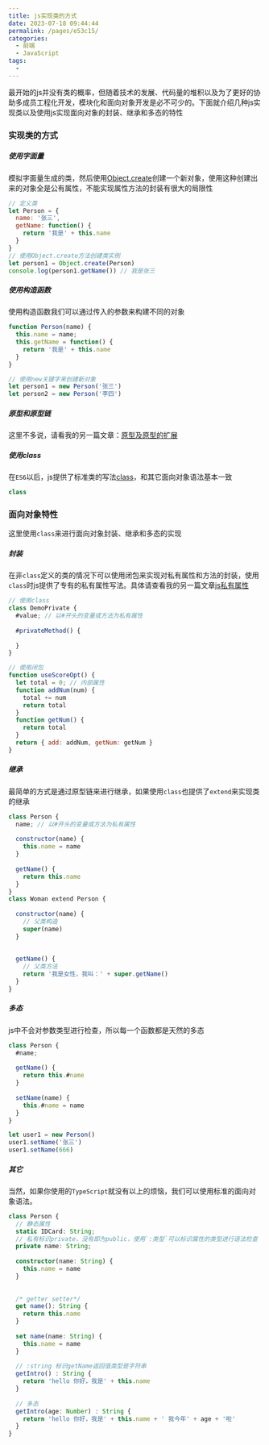 ```yaml
---
title: js实现类的方式
date: 2023-07-18 09:44:44
permalink: /pages/e53c15/
categories:
  - 前端
  - JavaScript
tags:
  - 
---
```


最开始的js并没有类的概率，但随着技术的发展、代码量的堆积以及为了更好的协助多成员工程化开发，模块化和面向对象开发是必不可少的。下面就介绍几种js实现类以及使用js实现面向对象的封装、继承和多态的特性
### 实现类的方式

##### 使用字面量
模拟字面量生成的类，然后使用[Object.create](https://developer.mozilla.org/zh-CN/docs/Web/JavaScript/Reference/Global_Objects/Object/create)创建一个新对象，使用这种创建出来的对象全是公有属性，不能实现属性方法的封装有很大的局限性
```js
// 定义类
let Person = {
  name: '张三',
  getName: function() {
    return '我是' + this.name
  }
}
// 使用Object.create方法创建类实例
let person1 = Object.create(Person)
console.log(person1.getName()) // 我是张三
```

##### 使用构造函数
使用构造函数我们可以通过传入的参数来构建不同的对象
```js
function Person(name) {
  this.name = name;
  this.getName = function() {
    return '我是' + this.name
  }
}

// 使用new关键字来创建新对象
let person1 = new Person('张三')
let person2 = new Person('李四')

```

##### 原型和原型链
这里不多说，请看我的另一篇文章：[原型及原型的扩展](/pages/8f24e9/)


##### 使用class
在`ES6`以后，js提供了标准类的写法[class](https://developer.mozilla.org/zh-CN/docs/Web/JavaScript/Reference/Statements/class)，和其它面向对象语法基本一致
```js
class 
```


### 面向对象特性
这里使用`class`来进行面向对象封装、继承和多态的实现

##### 封装
在非`class`定义的类的情况下可以使用闭包来实现对私有属性和方法的封装，使用`class`时js提供了专有的私有属性写法。具体请查看我的另一篇文章[js私有属性](/pages/c120f3/)
```js
// 使用class
class DemoPrivate {
  #value; // 以#开头的变量或方法为私有属性
  
  #privateMethod() {
    
  }
}

// 使用闭包
function useScoreOpt() {
  let total = 0; // 内部属性
  function addNum(num) {
    total += num
    return total
  }
  function getNum() {
    return total
  }
  return { add: addNum, getNum: getNum }
}
```

##### 继承
最简单的方式是通过原型链来进行继承，如果使用`class`也提供了`extend`来实现类的继承
```js
class Person {
  name; // 以#开头的变量或方法为私有属性
  
  constructor(name) {
    this.name = name
  }
  
  getName() {
    return this.name
  }
}
class Woman extend Person {
  
  constructor(name) {
    // 父类构造
    super(name)
  }
  
  
  getName() {
    // 父类方法
    return '我是女性，我叫：' + super.getName()
  }
}
```

##### 多态
js中不会对参数类型进行检查，所以每一个函数都是天然的多态
```js
class Person {
  #name;
  
  getName() {
    return this.#name
  }
  
  setName(name) {
    this.#name = name
  }
}

let user1 = new Person()
user1.setName('张三')
user1.setName(666)
```

##### 其它
当然，如果你使用的`TypeScript`就没有以上的烦恼，我们可以使用标准的面向对象语法。
```ts
class Person {
  // 静态属性
  static IDCard: String;
  // 私有标识private，没有即为public，使用`:类型`可以标识属性的类型进行语法检查
  private name: String;
  
  constructor(name: String) {
    this.name = name
  }
  
  
  /* getter setter*/
  get name(): String {
    return this.name
  }
  
  set name(name: String) {
    this.name = name
  }
  
  // :string 标识getName返回值类型是字符串
  getIntro() : String {
    return 'hello 你好，我是' + this.name 
  }
  
  // 多态
  getIntro(age: Number) : String {
    return 'hello 你好，我是' + this.name + ' 我今年' + age + '啦'
  }
}
```
